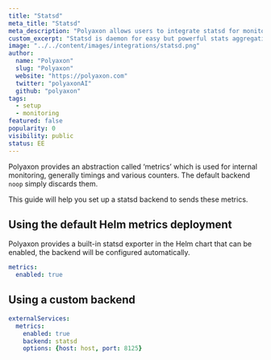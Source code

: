 ```yaml
---
title: "Statsd"
meta_title: "Statsd"
meta_description: "Polyaxon allows users to integrate statsd for monitoring."
custom_excerpt: "Statsd is daemon for easy but powerful stats aggregation."
image: "../../content/images/integrations/statsd.png"
author:
  name: "Polyaxon"
  slug: "Polyaxon"
  website: "https://polyaxon.com"
  twitter: "polyaxonAI"
  github: "polyaxon"
tags: 
  - setup
  - monitoring
featured: false
popularity: 0
visibility: public
status: EE
---
```


Polyaxon provides an abstraction called ‘metrics’ which is used for internal monitoring, generally timings and various counters. 
The default backend `noop` simply discards them.

This guide will help you set up a statsd backend to sends these metrics.

## Using the default Helm metrics deployment

Polyaxon provides a built-in statsd exporter in the Helm chart that can be enabled, the backend will be configured automatically.

```yaml
metrics:
  enabled: true
```

## Using a custom backend

```yaml
externalServices:
  metrics:
    enabled: true
    backend: statsd
    options: {host: host, port: 8125}
```
